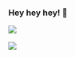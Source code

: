 ### Hey hey hey! 👋

<!--
**muhammadhusninurfadillah/muhammadhusninurfadillah** is a ✨ _special_ ✨ repository because its `README.md` (this file) appears on your GitHub profile.

Here are some ideas to get you started:

- 🔭 I’m currently working on ...
- 🌱 I’m currently learning ...
- 👯 I’m looking to collaborate on ...
- 🤔 I’m looking for help with ...
- 💬 Ask me about ...
- 📫 How to reach me: ...
- 😄 Pronouns: ...
- ⚡ Fun fact: ...
-->
<a href="https://github.com/muhammadhusninurfadillah">
  <img align="center" src="https://github-readme-stats.vercel.app/api?username=muhammadhusninurfadillah&include_all_commits=true&count_private=true&show_icons=true&line_height=20">
</a>
<br><br>
<a href="https://github.com/zekhoi">
  <img align="center" src="https://github-readme-stats.vercel.app/api/top-langs/?username=muhammadhusninurfadillah&layout=compact&theme=default" />
</a>
